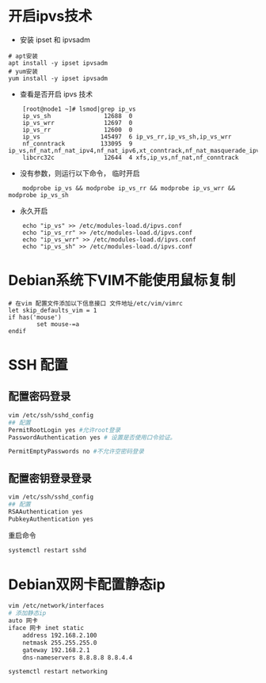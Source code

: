 # 开启ipvs技术
- 安装 ipset 和 ipvsadm
```shell
# apt安装
apt install -y ipset ipvsadm
# yum安装
yum install -y ipset ipvsadm
```

- 查看是否开启 ipvs 技术
```shell
    [root@node1 ~]# lsmod|grep ip_vs
    ip_vs_sh               12688  0 
    ip_vs_wrr              12697  0 
    ip_vs_rr               12600  0 
    ip_vs                 145497  6 ip_vs_rr,ip_vs_sh,ip_vs_wrr
    nf_conntrack          133095  9 ip_vs,nf_nat,nf_nat_ipv4,nf_nat_ipv6,xt_conntrack,nf_nat_masquerade_ipv4,nf_conntrack_netlink,nf_conntrack_ipv4,nf_conntrack_ipv6
    libcrc32c              12644  4 xfs,ip_vs,nf_nat,nf_conntrack
```
- 没有参数，则运行以下命令， 临时开启
```shell
    modprobe ip_vs && modprobe ip_vs_rr && modprobe ip_vs_wrr && modprobe ip_vs_sh
```
- 永久开启
```shell
    echo "ip_vs" >> /etc/modules-load.d/ipvs.conf
    echo "ip_vs_rr" >> /etc/modules-load.d/ipvs.conf
    echo "ip_vs_wrr" >> /etc/modules-load.d/ipvs.conf
    echo "ip_vs_sh" >> /etc/modules-load.d/ipvs.conf
```
# Debian系统下VIM不能使用鼠标复制
```shell
# 在vim 配置文件添加以下信息接口 文件地址/etc/vim/vimrc
let skip_defaults_vim = 1
if has('mouse')
        set mouse-=a
endif
```

# SSH 配置
## 配置密码登录
```bash
vim /etc/ssh/sshd_config
## 配置
PermitRootLogin yes #允许root登录
PasswordAuthentication yes # 设置是否使用口令验证。

PermitEmptyPasswords no #不允许空密码登录
```
## 配置密钥登录登录
```bash
vim /etc/ssh/sshd_config
## 配置
RSAAuthentication yes
PubkeyAuthentication yes
```
重启命令
```bash
systemctl restart sshd
```

# Debian双网卡配置静态ip
```bash
vim /etc/network/interfaces
# 添加静态ip
auto 网卡
iface 网卡 inet static
    address 192.168.2.100
    netmask 255.255.255.0
    gateway 192.168.2.1
    dns-nameservers 8.8.8.8 8.8.4.4

systemctl restart networking
```